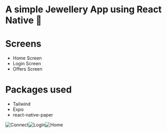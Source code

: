 # A simple Jewellery App using React Native  💍

# Screens  
  - Home Screen
  - Login Screen
  - Offers Screen
# Packages used   
  - Tailwind
  - Expo
  - react-native-paper

![Connect](https://github.com/hussaintaher/JewelleryApp/assets/63205254/f1c5a73b-e535-4c0c-bb00-2b8198ccc0a8)![Login](https://github.com/hussaintaher/JewelleryApp/assets/63205254/3126693b-ec99-4e72-b0d0-ad55ed2f8ba8)![Home](https://github.com/hussaintaher/JewelleryApp/assets/63205254/a37179b9-a836-4e5c-98f5-1f9f89b7990e)







